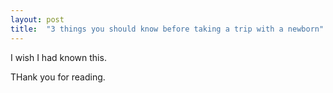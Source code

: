 ```yaml
---
layout: post
title:  "3 things you should know before taking a trip with a newborn"
---
```


I wish I had known this.

<!--more-->

THank you for reading.